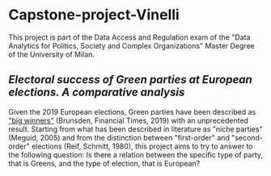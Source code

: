 # Capstone-project-Vinelli
This project is part of the Data Access and Regulation exam of the "Data Analytics for Politics, Society and Complex Organizations" Master Degree of the University of Milan.
## *Electoral success of Green parties at European elections. A comparative analysis*
Given the 2019 European elections, Green parties have been described as ["big winners"](https://www.ft.com/content/56183ac6-807a-11e9-9935-ad75bb96c849) (Brunsden, Financial Times, 2019) with an unprecedented result. Starting from what has been described in literature as "niche parties" (Meguid, 2005) and from the distinction between "first-order" and "second-order" elections (Reif, Schmitt, 1980), this project aims to try to answer to the following question: Is there a relation between the specific type of party, that is Greens, and the type of election, that is European?
